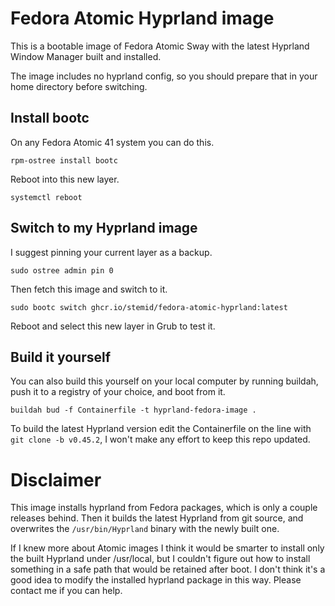 # Fedora Atomic Hyprland image

This is a bootable image of Fedora Atomic Sway with the latest Hyprland Window Manager built and installed.

The image includes no hyprland config, so you should prepare that in your home directory before switching.

## Install bootc

On any Fedora Atomic 41 system you can do this.

    rpm-ostree install bootc

Reboot into this new layer.

    systemctl reboot

## Switch to my Hyprland image

I suggest pinning your current layer as a backup.

    sudo ostree admin pin 0

Then fetch this image and switch to it.

    sudo bootc switch ghcr.io/stemid/fedora-atomic-hyprland:latest

Reboot and select this new layer in Grub to test it.

## Build it yourself

You can also build this yourself on your local computer by running buildah, push it to a registry of your choice, and boot from it.

    buildah bud -f Containerfile -t hyprland-fedora-image .

To build the latest Hyprland version edit the Containerfile on the line with ``git clone -b v0.45.2``, I won't make any effort to keep this repo updated.

# Disclaimer

This image installs hyprland from Fedora packages, which is only a couple releases behind. Then it builds the latest Hyprland from git source, and overwrites the ``/usr/bin/Hyprland`` binary with the newly built one.

If I knew more about Atomic images I think it would be smarter to install only the built Hyprland under /usr/local, but I couldn't figure out how to install something in a safe path that would be retained after boot. I don't think it's a good idea to modify the installed hyprland package in this way. Please contact me if you can help.
